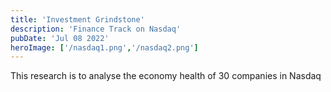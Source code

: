 ```yaml
---
title: 'Investment Grindstone'
description: 'Finance Track on Nasdaq'
pubDate: 'Jul 08 2022'
heroImage: ['/nasdaq1.png','/nasdaq2.png']
---
```


This research is to analyse the economy health of 30 companies in Nasdaq
